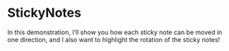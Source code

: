 # StickyNotes
In this demonstration, I’ll show you how each sticky note can be moved in one direction, and I also want to highlight the rotation of the sticky notes!
